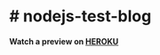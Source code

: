<h1># nodejs-test-blog</h1>

<h4>Watch a preview on <a href="https://testblognodejs.herokuapp.com/">HEROKU</a></h4>
